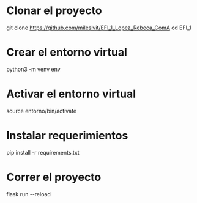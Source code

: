 # Clonar el proyecto
git clone https://github.com/milesivit/EFI_1_Lopez_Rebeca_ComA
cd EFI_1

# Crear el entorno virtual
python3 -m venv env

# Activar el entorno virtual
source entorno/bin/activate

# Instalar requerimientos
pip install -r requirements.txt

# Correr el proyecto
flask run --reload
